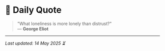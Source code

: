 # 📜 Daily Quote

> "What loneliness is more lonely than distrust?"  
> — **George Eliot**

---

_Last updated: 14 May 2025 ⏳_
